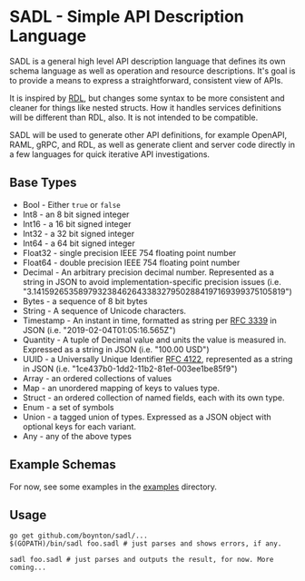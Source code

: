 # SADL - Simple API Description Language

SADL is a general high level API description language that defines its own schema language as well as operation and resource
descriptions. It's goal is to provide a means to express a straightforward, consistent view of APIs.

It is inspired by [RDL](https://github.com/ardielle), but changes some syntax to be more consistent and cleaner for things like
nested structs. How it handles services definitions will be different than RDL, also. It is not intended to be compatible.

SADL will be used to generate other API definitions, for example OpenAPI, RAML, gRPC, and RDL, as well as generate client
and server code directly in a few languages for quick iterative API investigations.

## Base Types

- Bool - Either `true` or `false`
- Int8 - an 8 bit signed integer
- Int16 - a 16 bit signed integer
- Int32 - a 32 bit signed integer
- Int64 - a 64 bit signed integer
- Float32 - single precision IEEE 754 floating point number
- Float64 - double precision IEEE 754 floating point number
- Decimal - An arbitrary precision decimal number. Represented as a string in JSON to avoid implementation-specific precision issues (i.e. "3.141592653589793238462643383279502884197169399375105819")
- Bytes - a sequence of 8 bit bytes
- String - A sequence of Unicode characters.
- Timestamp - An instant in time, formatted as string per [RFC 3339](http://tools.ietf.org/html/rfc3339) in JSON (i.e. "2019-02-04T01:05:16.565Z")
- Quantity - A tuple of Decimal value and units the value is measured in. Expressed as a string in JSON (i.e. "100.00 USD")
- UUID - a Universally Unique Identifier [RFC 4122](http://tools.ietf.org/html/rfc4122), represented as a string in JSON (i.e. "1ce437b0-1dd2-11b2-81ef-003ee1be85f9")
- Array - an ordered collections of values
- Map - an unordered mapping of keys to values type.
- Struct - an ordered collection of named fields, each with its own type.
- Enum - a set of symbols
- Union - a tagged union of types. Expressed as a JSON object with optional keys for each variant.
- Any - any of the above types

## Example Schemas

For now, see some examples in the [examples](https://github.com/boynton/sadl/tree/master/examples) directory.

## Usage

    go get github.com/boynton/sadl/...
    $(GOPATH)/bin/sadl foo.sadl # just parses and shows errors, if any.

    sadl foo.sadl # just parses and outputs the result, for now. More coming...







